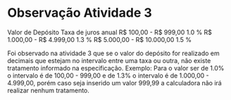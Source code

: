 # Observação Atividade 3
Valor de Depósito Taxa de juros anual
R$ 100,00 - R$ 999,00      1.0 %
R$ 1.000,00 - R$ 4.999,00  1.3 %
R$ 5.000,00 - R$ 10.000,00 1.5 %

Foi observado na atividade 3 que se o valor do depósito for realizado em decimais que estejam no intervalo entre uma taxa ou outra, não existe tratamento informado na especificação.
Exemplo: Para o valor ser de 1.0% o intervalo é de 100,00 - 999,00 e de 1.3%  o intervalo é de 1.000,00 - 4.999,00, porém caso seja inserido um valor 999,99 a calculadora não irá realizar nenhum tratamento.
